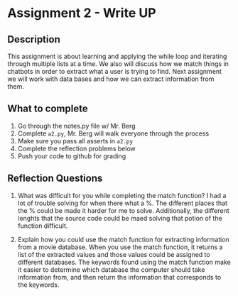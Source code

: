 # Assignment 2 - Write UP

## Description
This assignment is about learning and applying the while loop and iterating through multiple lists at a time.  We also will discuss how we match things in chatbots in order to extract what a user is trying to find.  Next assignment we will work with data bases and how we can extract information from them.

## What to complete
1. Go through the notes.py file w/ Mr. Berg
2. Complete `a2.py`, Mr. Berg will walk everyone through the process
3. Make sure you pass all asserts in `a2.py`
4. Complete the reflection problems below
5. Push your code to github for grading

## Reflection Questions
1. What was difficult for you while completing the match function?
I had a lot of trouble solving for when there what a %. The different places that the % could be made it harder for me to solve. Additionally, the different lenghts that the source code could be maed solving that potion of the function difficult.


2. Explain how you could use the match function for extracting information from a movie database.
When you use the match function,  it returns a list of the extracted values and those values could be assigned to different databases. The keywords found using the match function make it easier to determine which database the computer should take information from, and then return the information that corresponds to the keywords.


